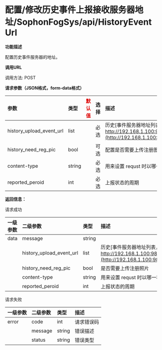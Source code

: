 # 配置/修改历史事件上报接收服务器地址/SophonFogSys/api/HistoryEventUrl

**功能描述**

配置历史事件服务器的地址。

**调用URL**

调用方法: POST

**请求参数（JSON格式，form-data格式）**

| 参数                     | 类型   | <font color="#dd0000">默认值</font> | 选择 | 描述                                                         | <font color="#dd0000">举例</font> |
| :----------------------- | :----- | ----------------------------------- | :--- | :----------------------------------------------------------- | --------------------------------- |
| history_upload_event_url | list   |                                     | 必选 | 历史[事件服务器地址列表，格式： [https/](http://192.168.1.100:9828/EventServer/api/SophonFogRelEvent)[http\]://ip:port/api](http://ipport/)[ 。举例：http://192.168.1.100:9828/EventServer/api/](http://192.168.1.100:9828/EventServer/api/SophonFogRelEvent)SophonFogHistoryEvent |                                   |
| history_need_reg_pic     | bool   |                                     | 可选 | 配置是否需要上传注册图片，默认为true，即需要上传注册图片     |                                   |
| content-type             | string |                                     | 必选 | 用来设置 requst 时以哪一种content type发送，参数为：[json,form-data] |                                   |
| reported_peroid          | int    |                                     | 必选 | 上报状态的周期                                               |                                   |

**返回信息：**

请求成功

| 一级参数 | 二级参数                 | 类型   | 描述                                                         |
| :------- | :----------------------- | :----- | :----------------------------------------------------------- |
| data     | message                  | string |                                                              |
|          | history_upload_event_url | list   | 历史[事件服务器地址列表，格式： [https/](http://192.168.1.100:9828/EventServer/api/SophonFogRelEvent)[http\]://ip:port/api](http://ipport/)[ 。举例：http://192.168.1.100:9828/EventServer/api/](http://192.168.1.100:9828/EventServer/api/SophonFogRelEvent)SophonFogHistoryEvent |
|          | history_need_reg_pic     | bool   | 是否需要上传注册照片                                         |
|          | content-type             | string | 用来设置 requst 时以哪一种content type发送，参数为：[json,form-data] |
|          | reported_peroid          | int    | 上报状态的周期                                               |

请求失败

| 一级参数 | 二级参数 | 类型   | 描述       |
| :------- | :------- | :----- | :--------- |
| error    | code     | int    | 请求错误码 |
|          | message  | string | 错误描述   |
|          | status   | string | 错误类型   |
